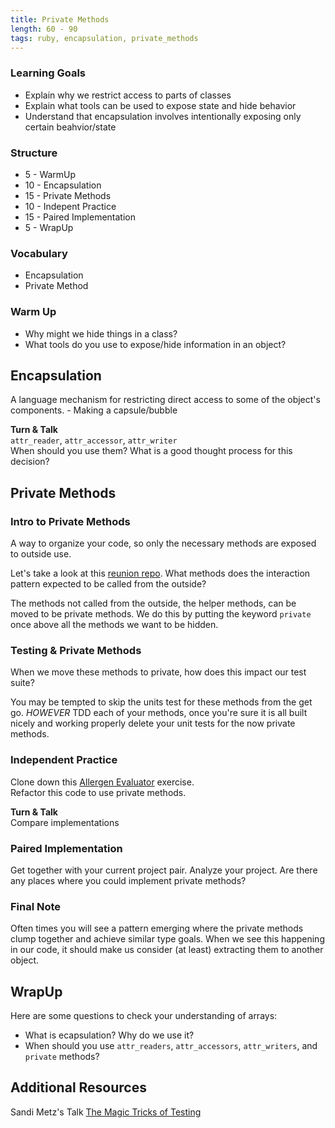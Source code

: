 ```yaml
---
title: Private Methods
length: 60 - 90
tags: ruby, encapsulation, private_methods
---
```


### Learning Goals

* Explain why we restrict access to parts of classes
* Explain what tools can be used to expose state and hide behavior
* Understand that encapsulation involves intentionally exposing only certain beahvior/state

### Structure

* 5 - WarmUp
* 10 - Encapsulation 
* 15 - Private Methods
* 10 - Indepent Practice
* 15 - Paired Implementation 
* 5 - WrapUp 

### Vocabulary  
* Encapsulation 
* Private Method

### Warm Up
* Why might we hide things in a class?
* What tools do you use to expose/hide information in an object? 

## Encapsulation
A language mechanism for restricting direct access to some of the object's components. - Making a capsule/bubble  

**Turn & Talk**  
`attr_reader`, `attr_accessor`, `attr_writer`  
When should you use them? What is a good thought process for this decision?  

## Private Methods
### Intro to Private Methods
A way to organize your code, so only the necessary methods are exposed to outside use.  

Let's take a look at this [reunion repo](https://github.com/AliSchlereth/reunion). What methods does the interaction pattern expected to be called from the outside?   

The methods not called from the outside, the helper methods, can be moved to be private methods. We do this by putting the keyword `private` once above all the methods we want to be hidden.   

### Testing & Private Methods
When we move these methods to private, how does this impact our test suite?  

You may be tempted to skip the units test for these methods from the get go. *HOWEVER* TDD each of your methods, once you're sure it is all built nicely and working properly delete your unit tests for the now private methods.  


### Independent Practice 
Clone down this [Allergen Evaluator](https://github.com/AliSchlereth/morning_exercises/tree/master/allergy_codes) exercise.  
Refactor this code to use private methods. 

**Turn & Talk**   
Compare implementations  

### Paired Implementation
Get together with your current project pair. Analyze your project. Are there any places where you could implement private methods?  


### Final Note  
Often times you will see a pattern emerging where the private methods clump together and achieve similar type goals. When we see this happening in our code, it should make us consider (at least) extracting them to another object. 

## WrapUp

Here are some questions to check your understanding of arrays:

* What is ecapsulation? Why do we use it?  
* When should you use `attr_readers`, `attr_accessors`, `attr_writers`, and `private` methods?   


## Additional Resources  

Sandi Metz's Talk [The Magic Tricks of Testing](https://www.youtube.com/watch?v=URSWYvyc42M)
